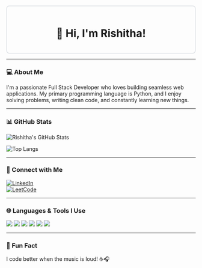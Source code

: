 <!-- README.md for Rishitha -->

<div align="center" style="border: 2px solid #e1e4e8; padding: 1rem; border-radius: 8px;">

# 👋 Hi, I'm Rishitha!

</div>

---

### 💻 About Me

I'm a passionate Full Stack Developer who loves building seamless web applications. My primary programming language is Python, and I enjoy solving problems, writing clean code, and constantly learning new things.

---

### 📊 GitHub Stats

![Rishitha's GitHub Stats](https://github-readme-stats.vercel.app/api?username=Rishitha1512&show_icons=true&theme=tokyonight&hide=contribs,prs)

![Top Langs](https://github-readme-stats.vercel.app/api/top-langs/?username=Rishitha1512&layout=compact&theme=tokyonight)

---

### 🔗 Connect with Me

[![LinkedIn](https://img.shields.io/badge/LinkedIn-0077B5?logo=linkedin&logoColor=white&style=for-the-badge)](https://www.linkedin.com/in/rishitha-katragadda-7b1343353/)  
[![LeetCode](https://img.shields.io/badge/LeetCode-FFA116?logo=leetcode&logoColor=white&style=for-the-badge)](https://leetcode.com/u/x9e9jVlo9Y/)

---

### 🌐 Languages & Tools I Use

<p align="left">
  <img src="https://img.shields.io/badge/Python-3776AB?style=for-the-badge&logo=python&logoColor=white" />
  <img src="https://img.shields.io/badge/JavaScript-F7DF1E?style=for-the-badge&logo=javascript&logoColor=black" />
  <img src="https://img.shields.io/badge/React-61DAFB?style=for-the-badge&logo=react&logoColor=black" />
  <img src="https://img.shields.io/badge/C++-00599C?style=for-the-badge&logo=c%2B%2B&logoColor=white" />
  <img src="https://img.shields.io/badge/HTML5-E34F26?style=for-the-badge&logo=html5&logoColor=white" />
  <img src="https://img.shields.io/badge/CSS3-1572B6?style=for-the-badge&logo=css3&logoColor=white" />
</p>

---

### 🚀 Fun Fact
I code better when the music is loud! ☕🎧
